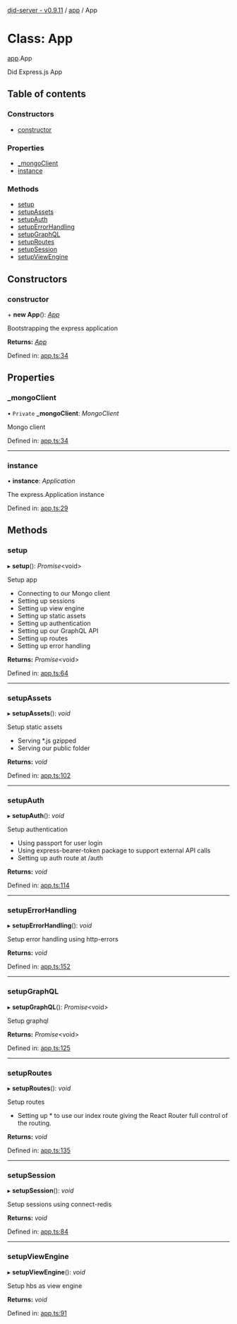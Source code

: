 [did-server - v0.9.11](../README.md) / [app](../modules/app.md) / App

# Class: App

[app](../modules/app.md).App

Did Express.js App

## Table of contents

### Constructors

- [constructor](app.app-1.md#constructor)

### Properties

- [\_mongoClient](app.app-1.md#_mongoclient)
- [instance](app.app-1.md#instance)

### Methods

- [setup](app.app-1.md#setup)
- [setupAssets](app.app-1.md#setupassets)
- [setupAuth](app.app-1.md#setupauth)
- [setupErrorHandling](app.app-1.md#setuperrorhandling)
- [setupGraphQL](app.app-1.md#setupgraphql)
- [setupRoutes](app.app-1.md#setuproutes)
- [setupSession](app.app-1.md#setupsession)
- [setupViewEngine](app.app-1.md#setupviewengine)

## Constructors

### constructor

\+ **new App**(): [*App*](app.app-1.md)

Bootstrapping the express application

**Returns:** [*App*](app.app-1.md)

Defined in: [app.ts:34](https://github.com/Puzzlepart/did/blob/dev/server/app.ts#L34)

## Properties

### \_mongoClient

• `Private` **\_mongoClient**: *MongoClient*

Mongo client

Defined in: [app.ts:34](https://github.com/Puzzlepart/did/blob/dev/server/app.ts#L34)

___

### instance

• **instance**: *Application*

The express.Application instance

Defined in: [app.ts:29](https://github.com/Puzzlepart/did/blob/dev/server/app.ts#L29)

## Methods

### setup

▸ **setup**(): *Promise*<void\>

Setup app

* Connecting to our Mongo client
* Setting up sessions
* Setting up view engine
* Setting up static assets
* Setting up authentication
* Setting up our GraphQL API
* Setting up routes
* Setting up error handling

**Returns:** *Promise*<void\>

Defined in: [app.ts:64](https://github.com/Puzzlepart/did/blob/dev/server/app.ts#L64)

___

### setupAssets

▸ **setupAssets**(): *void*

Setup static assets

* Serving *.js gzipped
* Serving our public folder

**Returns:** *void*

Defined in: [app.ts:102](https://github.com/Puzzlepart/did/blob/dev/server/app.ts#L102)

___

### setupAuth

▸ **setupAuth**(): *void*

Setup authentication

* Using passport for user login
* Using express-bearer-token package to support external API calls
* Setting up auth route at /auth

**Returns:** *void*

Defined in: [app.ts:114](https://github.com/Puzzlepart/did/blob/dev/server/app.ts#L114)

___

### setupErrorHandling

▸ **setupErrorHandling**(): *void*

Setup error handling using http-errors

**Returns:** *void*

Defined in: [app.ts:152](https://github.com/Puzzlepart/did/blob/dev/server/app.ts#L152)

___

### setupGraphQL

▸ **setupGraphQL**(): *Promise*<void\>

Setup graphql

**Returns:** *Promise*<void\>

Defined in: [app.ts:125](https://github.com/Puzzlepart/did/blob/dev/server/app.ts#L125)

___

### setupRoutes

▸ **setupRoutes**(): *void*

Setup routes

* Setting up * to use our index route giving the React
Router full control of the routing.

**Returns:** *void*

Defined in: [app.ts:135](https://github.com/Puzzlepart/did/blob/dev/server/app.ts#L135)

___

### setupSession

▸ **setupSession**(): *void*

Setup sessions using connect-redis

**Returns:** *void*

Defined in: [app.ts:84](https://github.com/Puzzlepart/did/blob/dev/server/app.ts#L84)

___

### setupViewEngine

▸ **setupViewEngine**(): *void*

Setup hbs as view engine

**Returns:** *void*

Defined in: [app.ts:91](https://github.com/Puzzlepart/did/blob/dev/server/app.ts#L91)
